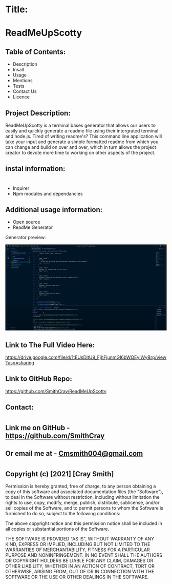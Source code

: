 # Title:

# ReadMeUpScotty

## Table of Contents:

- Description
- Insall
- Usage
- Mentions
- Tests
- Contact Us
- Licence

## Project Description:

ReadMeUpScotty is a terminal bases generator that allows our users to easily and quickly generate a readme file using their intergrated terminal and node.js.
Tired of writing readme's? This command line application will take your input and generate a simple formatted readme from which you can change and build on over and over, which in turn allows the project creator to devote more time to working on other aspects of the project.

## instal information:

#

- Inquirer
- Npm modules and dependancies

## Additional usage information:

- Open source
- ReadMe Generator

Generator preview:

![Generator Preview](assets\ReadMeUpScottyDemo.PNG)

## Link to The Full Video Here:

https://drive.google.com/file/d/1tEUsDitU9_FjhFjunmGI6bWQEyIWyBrp/view?usp=sharing

## Link to GitHub Repo:

https://github.com/SmithCray/ReadMeUpScotty

## Contact:

#

## Link me on GitHub - https://github.com/SmithCray

## Or email me at - Cmsmith004@gmail.com

#

## Copyright (c) [2021] [Cray Smith]

Permission is hereby granted, free of charge, to any person obtaining a copy
of this software and associated documentation files (the "Software"), to deal
in the Software without restriction, including without limitation the rights
to use, copy, modify, merge, publish, distribute, sublicense, and/or sell
copies of the Software, and to permit persons to whom the Software is
furnished to do so, subject to the following conditions:

The above copyright notice and this permission notice shall be included in all
copies or substantial portions of the Software.

THE SOFTWARE IS PROVIDED "AS IS", WITHOUT WARRANTY OF ANY KIND, EXPRESS OR
IMPLIED, INCLUDING BUT NOT LIMITED TO THE WARRANTIES OF MERCHANTABILITY,
FITNESS FOR A PARTICULAR PURPOSE AND NONINFRINGEMENT. IN NO EVENT SHALL THE
AUTHORS OR COPYRIGHT HOLDERS BE LIABLE FOR ANY CLAIM, DAMAGES OR OTHER
LIABILITY, WHETHER IN AN ACTION OF CONTRACT, TORT OR OTHERWISE, ARISING FROM,
OUT OF OR IN CONNECTION WITH THE SOFTWARE OR THE USE OR OTHER DEALINGS IN THE
SOFTWARE.
